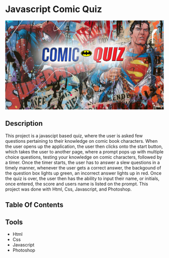 # Javascript Comic Quiz
![Js Comic Quiz](Comic_Collage.png
)

## Description 
This project is a javascipt based quiz, where the user is asked few questions pertaining to their knowledge on comic book characters. When the user opens up the application, the user then clicks onto the start button, which takes the user to another page, where a prompt pops up with multiple choice questions, testing your knowledge on comic characters, followed by a timer. Once the timer starts, the user has to answer a slew questions in a timely manner, whenever the user gets a correct answer, the backgound of the question box lights up green, an incorrect answer lights up in red. Once the quiz is over, the user then has the ability to input their name, or initials, once entered, the score and users name is listed on the prompt. This project was done with Html, Css, Javascript, and Photoshop.

## Table Of Contents

## Tools
* Html
* Css
* Javascript
* Photoshop
